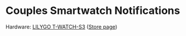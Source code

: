 # Couples Smartwatch Notifications
Hardware: [LILYGO T-WATCH-S3](https://github.com/Xinyuan-LilyGO/TTGO_TWatch_Library/tree/t-watch-s3) ([Store page](https://www.lilygo.cc/products/t-watch-s3))
